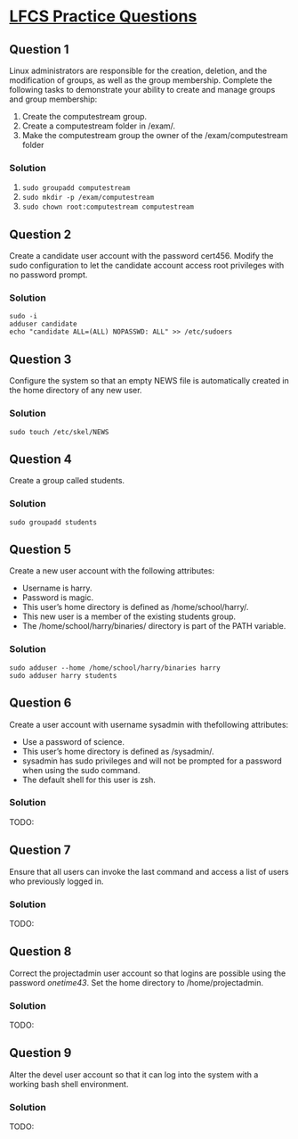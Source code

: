 # [LFCS Practice Questions](https://training.linuxfoundation.org/wp-content/uploads/2019/04/LFCS-Practice-Questions-v1.0.pdf)

## Question 1
Linux administrators are responsible for the creation, deletion, and the modification of groups, as well as the group membership.
Complete the following tasks to demonstrate your ability to create and manage groups and group membership:
1. Create the computestream group.
2. Create a computestream folder in /exam/.
3. Make the computestream group the owner of the /exam/computestream folder

### Solution
1. `sudo groupadd computestream`
2. `sudo mkdir -p /exam/computestream`
3. `sudo chown root:computestream computestream`

## Question 2
Create a candidate user account with the password cert456.
Modify the sudo configuration to let the candidate account access root privileges with no password prompt.

### Solution
````
sudo -i
adduser candidate
echo "candidate ALL=(ALL) NOPASSWD: ALL" >> /etc/sudoers
````

## Question 3
Configure the system so that an empty NEWS file is automatically created in the home directory of any new user.

### Solution
`sudo touch /etc/skel/NEWS`

## Question 4
Create a group called students.

### Solution
`sudo groupadd students`

## Question 5
Create a new user account with the following attributes:
* Username is harry.
* Password is magic.
* This user’s home directory is defined as /home/school/harry/.
* This new user is a member of the existing students group.
* The /home/school/harry/binaries/ directory is part of the PATH variable.

### Solution
````
sudo adduser --home /home/school/harry/binaries harry
sudo adduser harry students
````

## Question 6
Create a user account with username sysadmin with thefollowing attributes:
* Use a password of science.
* This user’s home directory is defined as /sysadmin/.
* sysadmin has sudo privileges and will not be prompted for a password when using the sudo command.
* The default shell for this user is zsh.

### Solution
TODO:

## Question 7
Ensure that all users can invoke the last command and access a list of users who previously logged in.

### Solution
TODO:

## Question 8
Correct the projectadmin user account so that logins are possible using the password _onetime43_. Set the home directory to /home/projectadmin.

### Solution
TODO:

## Question 9
Alter the devel user account so that it can log into the system with a working bash shell environment.

### Solution
TODO:
